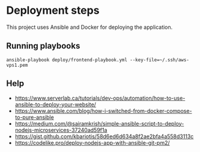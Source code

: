 # Deployment steps

This project uses Ansible and Docker for deploying the application.

## Running playbooks

```
ansible-playbook deploy/frontend-playbook.yml --key-file=~/.ssh/aws-vps1.pem
```

## Help

- https://www.serverlab.ca/tutorials/dev-ops/automation/how-to-use-ansible-to-deploy-your-website/
- https://www.ansible.com/blog/how-i-switched-from-docker-compose-to-pure-ansible
- https://medium.com/@sairamkrish/simple-ansible-script-to-deploy-nodejs-microservices-37240ad59f1a
- https://gist.github.com/kbariotis/58d6ed6d634a8f2ae2bfa4a558d3113c
- https://codelike.pro/deploy-nodejs-app-with-ansible-git-pm2/



